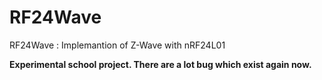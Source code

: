# RF24Wave
RF24Wave : Implemantion of Z-Wave with nRF24L01

**Experimental school project. There are a lot bug which exist again now.**
